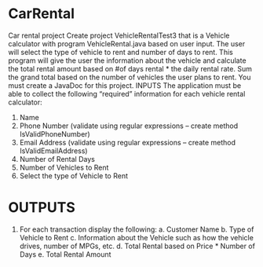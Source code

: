 # CarRental
Car rental project
Create project VehicleRentalTest3 that is a Vehicle calculator with program VehicleRental.java based on user input. The user will select the type of vehicle to rent and number of days to rent. This program will give the user the information about the vehicle and calculate the total rental amount based on #of days rental * the daily rental rate. Sum the grand total based on the number of vehicles the user plans to rent. You must create a JavaDoc for this project. 
INPUTS
The application must be able to collect the following “required” information for each vehicle rental calculator:
1)	Name
2)	Phone Number (validate using regular expressions – create method IsValidPhoneNumber)
3)	Email Address (validate using regular expressions – create method IsValidEmailAddress)
4)	Number of Rental Days
5)	Number of Vehicles to Rent
6)	Select the type of Vehicle to Rent

# OUTPUTS	
1)	For each transaction display the following:
a.	Customer Name
b.	Type of Vehicle to Rent
c.	Information about the Vehicle such as how the vehicle drives, number of MPGs, etc.
d.	Total Rental based on Price * Number of Days
e.	Total Rental Amount
